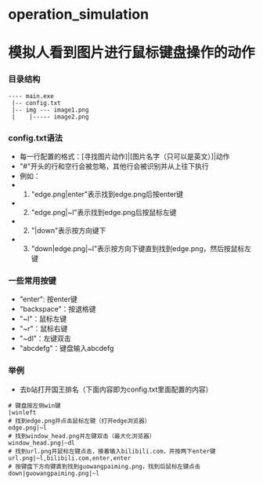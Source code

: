 # operation_simulation
# 模拟人看到图片进行鼠标键盘操作的动作

### 目录结构
```
---- main.exe
 |-- config.txt
 |-- img --- image1.png
 |    |----- image2.png
```

### config.txt语法
- 每一行配置的格式：[寻找图片动作]|[图片名字（只可以是英文）]|动作
- "#"开头的行和空行会被忽略，其他行会被识别并从上往下执行
- 例如：
- 1. "edge.png|enter"表示找到edge.png后按enter键
- 2. "edge.png|~l"表示找到edge.png后按鼠标左键
- 2. "|down"表示按方向键下
- 3. "down|edge.png|~l"表示按方向下键直到找到edge.png，然后按鼠标左键

### 一些常用按键
- "enter": 按enter键
- "backspace"：按退格键
- "~l"：鼠标左键
- "~r"：鼠标右键
- "~dl"：左键双击
- "abcdefg"：键盘输入abcdefg


### 举例
- 去b站打开国王排名（下面内容即为config.txt里面配置的内容）
```
# 键盘按左侧win键
|winleft
# 找到edge.png并点击鼠标左键（打开edge浏览器）
edge.png|~l
# 找到window_head.png并左键双击（最大化浏览器）
window_head.png|~dl
# 找到url.png并鼠标左键点击，接着输入bilibili.com，并按两下enter键
url.png|~l,bilibili.com,enter,enter
# 按键盘下方向键直到找到guowangpaiming.png，找到后鼠标左键点击
down|guowangpaiming.png|~l
```